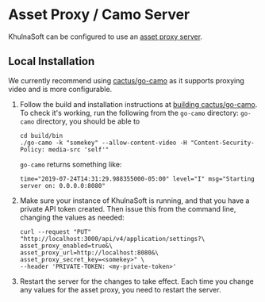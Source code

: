 # Asset Proxy / Camo Server

KhulnaSoft can be configured to use an [asset proxy server](https://docs.khulnasoft.com/ee/security/asset_proxy).

## Local Installation

We currently recommend using [cactus/go-camo](https://github.com/cactus/go-camo#how-it-works) as it supports proxying video and is more configurable.

1. Follow the build and installation instructions at
   [building cactus/go-camo](https://github.com/cactus/go-camo#building). To check it's
   working, run the following from the `go-camo` directory:
   `go-camo` directory, you should be able to

   ```shell
   cd build/bin
   ./go-camo -k "somekey" --allow-content-video -H "Content-Security-Policy: media-src 'self'"
   ```

   `go-camo` returns something like:

   ```shell
   time="2019-07-24T14:31:29.988355000-05:00" level="I" msg="Starting server on: 0.0.0.0:8080"
   ```

1. Make sure your instance of KhulnaSoft is running, and that you have a private API token created.
   Then issue this from the command line, changing the values as needed:

    ```shell
    curl --request "PUT" "http://localhost:3000/api/v4/application/settings?\
    asset_proxy_enabled=true&\
    asset_proxy_url=http://localhost:8080&\
    asset_proxy_secret_key=<somekey>" \
    --header 'PRIVATE-TOKEN: <my-private-token>'
    ```

1. Restart the server for the changes to take effect. Each time you change
   any values for the asset proxy, you need to restart the server.
